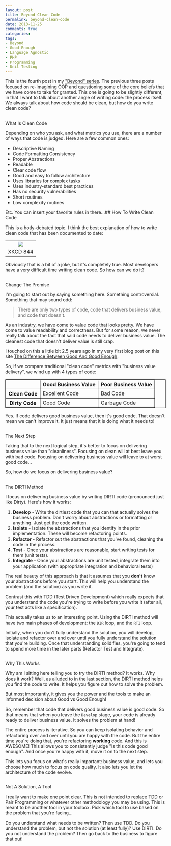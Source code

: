 ```yaml
---
layout: post
title: Beyond Clean Code
permalink: beyond-clean-code
date: 2013-11-25
comments: true
categories:
tags:
- Beyond
- Good Enough
- Language Agnostic
- PHP
- Programming
- Unit Testing
---
```


This is the fourth post in my ["Beyond" series](http://blog.ircmaxell.com/search/label/Beyond). The previous three posts focused on re-imagining OOP and questioning some of the core beliefs that we have come to take for granted. This one is going to be slightly different, in that I want to talk about another angle of writing code: the process itself. We always talk about how code should be clean, but how do you write clean code?<!--more-->
## 
What Is Clean Code


Depending on who you ask, and what metrics you use, there are a number of ways that code is judged. Here are a few common ones:
 * Descriptive Naming
 * Code Formatting Consistency
 * Proper Abstractions
 * Readable
 * Clear code flow
 * Good and easy to follow architecture
 * Uses libraries for complex tasks
 * Uses industry-standard best practices
 * Has no security vulnerabilities
 * Short routines
 * Low complexity routines


Etc. You can insert your favorite rules in there...## 
How To Write Clean Code


This is a hotly-debated topic. I think the best explanation of how to write clean code that has been documented to date:<table align="center" cellpadding="0" cellspacing="0" class="tr-caption-container" style="margin-left: auto; margin-right: auto; text-align: center;"><tbody><tr><td style="text-align: center;">[![](http://3.bp.blogspot.com/-lcAjDyJMDzw/UpOnmQVcPyI/AAAAAAAALYQ/Zqf4yEU-z-s/s640/good_code.png)](http://xkcd.com/844/)</td></tr><tr><td class="tr-caption" style="text-align: center;">XKCD 844</td></tr></tbody></table>

Obviously that is a bit of a joke, but it's completely true. Most developers have a very difficult time writing clean code. So how can we do it?
## 
Change The Premise


I'm going to start out by saying something here. Something controversial. Something that may sound odd:
> There are only two types of code, code that delivers business value, and code that doesn't.



As an industry, we have come to value code that looks pretty. We have come to value readability and correctness. But for some reason, we never really talk about the fact that said code needs to deliver business value. The cleanest code that doesn't deliver value is still crap.

I touched on this a little bit 2.5 years ago in my very first blog post on this site [The Difference Between Good And Good Enough](http://blog.ircmaxell.com/2011/03/difference-between-good-and-good-enough.html).

So, if we compare traditional "clean code" metrics with "business value delivery", we wind up with 4 types of code:
<table id="businessvalue" style="border: 1px solid black;"><tbody><tr><th></th><th>Good Business Value</th><th>Poor Business Value</th></tr><tr><th>Clean Code</th><td>Excellent Code</td><td>Bad Code</td></tr><tr><th>Dirty Code</th><td>Good Code</td><td>Garbage Code</td></tr></tbody></table><style type="text/css">
#businessvalue {
    border: 1px solid black;
    border-spacing: 0px;
    width: 100%;
}
#businessvalue td, #businessvalue th {
    border: 1px solid black;
}
</style>

Yes. If code delivers good business value, then it's good code. That doesn't mean we can't improve it. It just means that it is doing what it needs to!
## 
The Next Step


Taking that to the next logical step, it's better to focus on delivering business value than "cleanliness". Focusing on clean will at best leave you with bad code. Focusing on delivering business value will leave to at worst good code...

So, how do we focus on delivering business value?
## 
The DIRTI Method


I focus on delivering business value by writing DIRTI code (pronounced just like Dirty). Here's how it works:
 1. **Develop** - Write the dirtiest code that you can that actually solves the business problem. Don't worry about abstractions or formatting or anything. Just get the code written.
 2. **Isolate** - Isolate the abstractions that you identify in the prior implementation. These will become refactoring points.
 3. **Refactor** - Refactor out the abstractions that you've found, cleaning the code in the process.
 4. **Test** - Once your abstractions are reasonable, start writing tests for them (unit tests).
 5. **Integrate** - Once your abstractions are unit tested, integrate them into your application (with appropriate integration and behavioral tests)

The real beauty of this approach is that it assumes that you **don't** know your abstractions before you start. This will help you understand the problem (and the solution) as you write it.

Contrast this with TDD (Test Driven Development) which really expects that you understand the code you're trying to write before you write it (after all, your test acts like a specification).

This actually takes us to an interesting point. Using the DIRTI method will have two main phases of development: the `DIR` loop, and the `RTI` loop.

Initially, when you don't fully understand the solution, you will develop, isolate and refactor over and over until you fully understand the solution that you're building. Once that understanding solidifies, you're going to tend to spend more time in the later parts (Refactor Test and Integrate).
## 
Why This Works


Why am I sitting here telling you to try the DIRTI method? It works. Why does it work? Well, as alluded to in the last section, the DIRTI method helps you find the code to write. It helps you figure out how to solve the problem.

But most importantly, it gives you the power and the tools to make an informed decision about Good vs Good Enough!

So, remember that code that delivers good business value is good code. So that means that when you leave the `Develop` stage, your code is already ready to deliver business value. It solves the problem at hand!

The entire process is iterative. So you can keep isolating behavior and refactoring over and over until you are happy with the code. But the entire time you're doing that, you're refactoring **working** code. And this is AWESOME! This allows you to consistently judge "Is this code good enough". And once you're happy with it, move it on to the next step.

This lets you focus on what's really important: business value, and lets you choose how much to focus on code quality. It also lets you let the architecture of the code evolve.
## 
Not A Solution, A Tool


I really want to make one point clear. This is not intended to replace TDD or Pair Programming or whatever other methodology you may be using. This is meant to be another tool in your toolbox. Pick which tool to use based on the problem that you're facing...

Do you understand what needs to be written? Then use TDD. Do you understand the problem, but not the solution (at least fully)? Use DIRTI. Do you not understand the problem? Then go back to the business to figure that out!
